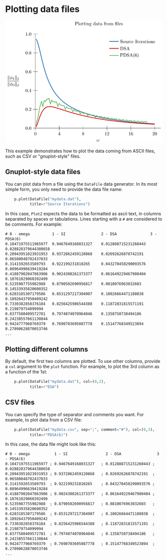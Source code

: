 # Plotting data files

<img src="plot.svg?raw=true&sanitize=true"/>

This example demonstrates how to plot the data coming from ASCII files, such as
CSV or "gnuplot-style" files.

## Gnuplot-style data files

You can plot data from a file using the `DataFile` data generator.
In its most simple form, you only need to provide the data file name:

<!---plotz include("plot.py", "#line1") -->
```python
    p.plot(DataFile("mydata.dat"),
           title=r"Source Iterations")
```
<!---plotz end -->

In this case, `PlotZ` expects the data to be formatted as ascii text, in columns
separated by spaces or tabulations. Lines starting with a `#` are considered to
be comments. For example:

<!---plotz head("mydata.dat") -->
```
# 0 - omega          1 - SI                2 - DSA               3 - PDSA(6)
0.10471975511965977  0.9467649168031327    0.012888715231260443  0.028828379644380658
0.20943951023931953  0.9372862459120868    0.02692626878742191   0.06580048702437033
0.3141592653589793   0.922199231810265     0.043270450290093576  0.08964996639419284
0.41887902047863906  0.9024308261373377    0.061649229467980404  0.10761029060392499
0.5235987755982988   0.8790502690956817    0.0810076963032603    0.14533935820600352
0.6283185307179586   0.8531297217304907    0.10026664471108038   0.18926437950409242
0.7330382858376184   0.8256425986544388    0.11872831815571191   0.219879754099994
0.8377580409572781   0.7974074070964046    0.1358750738494186    0.24238557661130844
0.9424777960769379   0.7690703695087778    0.15147768349523894   0.27090628870053746
...
```
<!---plotz end -->


## Plotting different columns

By default, the first two columns are plotted. To use other columns, provide a
`col` argument to the `plot` function. For example, to plot the 3rd column as a
function of the 1st:

<!---plotz include("plot.py", "#line2") -->
```python
    p.plot(DataFile("mydata.dat"), col=(0,2),
           title=r"DSA")
```
<!---plotz end-->


## CSV files

You can specify the type of separator and comments you want. For example, to
plot data from a CSV file:

<!---plotz include("plot.py", "#line3") -->
```python
    p.plot(DataFile("mydata.csv", sep=";", comment="#"), col=(0,3),
           title=r"PDSA(6)")
```
<!---plotz end-->

In this case, the data file might look like this:
<!---plotz head("mydata.csv") -->
```
# 0 - omega           1 - SI                 2 - DSA                3 - PDSA(6)
0.10471975511965977 ; 0.9467649168031327   ; 0.012888715231260443 ; 0.028828379644380658
0.20943951023931953 ; 0.9372862459120868   ; 0.02692626878742191  ; 0.06580048702437033
0.3141592653589793  ; 0.922199231810265    ; 0.043270450290093576 ; 0.08964996639419284
0.41887902047863906 ; 0.9024308261373377   ; 0.061649229467980404 ; 0.10761029060392499
0.5235987755982988  ; 0.8790502690956817   ; 0.0810076963032603   ; 0.14533935820600352
0.6283185307179586  ; 0.8531297217304907   ; 0.10026664471108038  ; 0.18926437950409242
0.7330382858376184  ; 0.8256425986544388   ; 0.11872831815571191  ; 0.219879754099994
0.8377580409572781  ; 0.7974074070964046   ; 0.1358750738494186   ; 0.24238557661130844
0.9424777960769379  ; 0.7690703695087778   ; 0.15147768349523894  ; 0.27090628870053746
...
```
<!---plotz end -->


